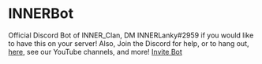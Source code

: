 # INNERBot
Official Discord Bot of INNER_Clan, DM INNERLanky#2959 if you would like to have this on your server!
Also, Join the Discord for help, or to hang out, [here](https://linktr.ee/inner_clan), see our YouTube channels, and more!
[Invite Bot](https://discord.com/api/oauth2/authorize?client_id=725140503846191114&permissions=0&scope=bot)
